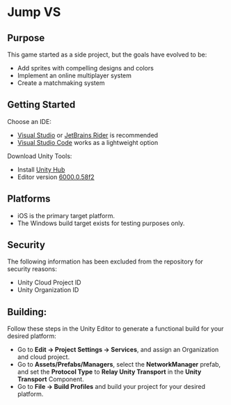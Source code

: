 # Jump VS 

## Purpose 
This game started as a side project, but the goals have evolved to be: 
- Add sprites with compelling designs and colors 
- Implement an online multiplayer system 
- Create a matchmaking system 

## Getting Started 
Choose an IDE: 
- [Visual Studio](https://visualstudio.microsoft.com/downloads/) or [JetBrains Rider](https://www.jetbrains.com/rider/) is recommended 
- [Visual Studio Code](https://code.visualstudio.com/download) works as a lightweight option 

Download Unity Tools: 
- Install [Unity Hub](https://unity.com/download) 
- Editor version [6000.0.58f2](https://unity.com/releases/editor/whats-new/6000.0.58f2) 

## Platforms 
- iOS is the primary target platform. 
- The Windows build target exists for testing purposes only. 

## Security 
The following information has been excluded from the repository for security reasons: 
- Unity Cloud Project ID 
- Unity Organization ID 

## Building: 
Follow these steps in the Unity Editor to generate a functional build for your desired platform: 
- Go to **Edit -> Project Settings -> Services**, and assign an Organization and cloud project. 
- Go to **Assets/Prefabs/Managers**, select the **NetworkManager** prefab, and set the **Protocol Type** to **Relay Unity Transport** in the **Unity Transport** Component. 
- Go to **File -> Build Profiles** and build your project for your desired platform.
